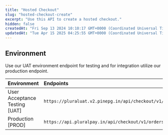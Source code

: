 ```yaml
---
title: "Hosted Checkout"
slug: "hosted-checkout-create"
excerpt: "Use this API to create a hosted checkout."
hidden: false
createdAt: "Fri Sep 13 2024 10:10:17 GMT+0000 (Coordinated Universal Time)"
updatedAt: "Tue Apr 15 2025 04:25:55 GMT+0000 (Coordinated Universal Time)"
---
```

## Environment

Use our UAT environment endpoint for testing and for integration utilize our production endpoint.

| Environment                   | Endpoints                                               |
| :---------------------------- | :------------------------------------------------------ |
| User Acceptance Testing [UAT] | `https://pluraluat.v2.pinepg.in/api/checkout/v1/orders` |
| Production [PROD]             | `https://api.pluralpay.in/api/checkout/v1/orders`       |
